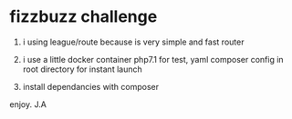 # fizzbuzz challenge

1. i using league/route because is very simple and fast router

2. i use a little docker container php7.1 for test, yaml composer config in root directory for instant launch

3. install dependancies with composer


enjoy.
J.A
